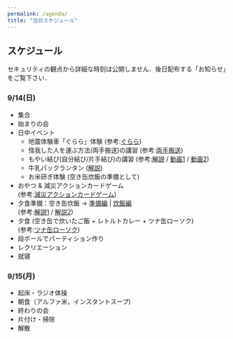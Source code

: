 ```yaml
---
permalink: /agenda/
title: "当日スケジュール"
---
```

## スケジュール 
セキュリティの観点から詳細な時刻は公開しません．後日配布する「お知らせ」をご覧下さい．
### 9/14(日)
- 集合
- 始まりの会
- 日中イベント
  - 地震体験車「ぐらら」体験 (参考:[ぐらら](http://www.city.sendai.jp/gensaisuishin/kurashi/anzen/saigaitaisaku/jishintsunami/taiken.html))
  - 怪我した人を運ぶ方法(両手搬送)の講習 (参考:[両手搬送](https://www.youtube.com/watch?v=1h4N92cgf_c))
  - もやい結び(自分結び/片手結び)の講習 (参考:[解説](http://www.ichikawa6.com/info/scouts_word/ma/post_91.html) /
  [動画1](https://youtu.be/A5De9sxfIPg) / [動画2](https://www.youtube.com/watch?v=U6h7KdvmK-I))
  - 牛乳パックランタン ([解説](/bsc2019/lantern/))
  - お米研ぎ体験 (空き缶炊飯の準備として)
- おやつ & 減災アクションカードゲーム  
  (参考:[減災アクションカードゲーム](https://www.tohoku.u-coop.or.jp/shopping/goods/#tab-tohoku))
- 夕食準備：空き缶炊飯 → [準備編](/bsc2019/can_prep/) | [炊飯編](/bsc2019/can_cook/)  
  (参考:[解説1](https://www.mkj.or.jp/media/files/pdf/sabameshi.pdf) / [解説2](https://esse-online.jp/trend/113847))
- 夕食 (空き缶で炊いたご飯 + レトルトカレー + ツナ缶ローソク)  
  (参考:[ツナ缶ローソク](https://sonaeru.jp/goods/handiwork/groceries/g-8/))
- 段ボールでパーティション作り
- レクリエーション
- 就寝

### 9/15(月)
- 起床・ラジオ体操
- 朝食（アルファ米，インスタントスープ)
- 終わりの会
- 片付け・掃除
- 解散

